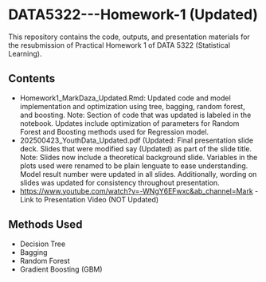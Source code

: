 # DATA5322---Homework-1 (Updated)

This repository contains the code, outputs, and presentation materials for the resubmission of Practical Homework 1 of DATA 5322 (Statistical Learning). 

## Contents
- Homework1_MarkDaza_Updated.Rmd: Updated code and model implementation and optimization using tree, bagging, random forest, and boosting.
  Note: Section of code that was updated is labeled in the notebook. Updates include optimization of parameters for Random Forest
  and Boosting methods used for Regression model.
- 202500423_YouthData_Updated.pdf (Updated: Final presentation slide deck. Slides that were modified say (Updated) as part of the slide title.
  Note: Slides now include a theoretical background slide. Variables in the plots used were renamed to be plain lenguate to ease
  understanding. Model result number were updated in all slides. Additionally, wording on slides was updated for consistency throughout
  presentation. 
- https://www.youtube.com/watch?v=-WNgY6EFwxc&ab_channel=Mark - Link to Presentation Video (NOT Updated)


## Methods Used
- Decision Tree
- Bagging
- Random Forest
- Gradient Boosting (GBM)
